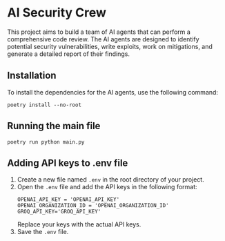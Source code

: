 # AI Security Crew

This project aims to build a team of AI agents that can perform a comprehensive code review. The AI agents are designed to identify potential security vulnerabilities, write exploits, work on mitigations, and generate a detailed report of their findings.

## Installation

To install the dependencies for the AI agents, use the following command:

`poetry install --no-root`

## Running the main file
`poetry run python main.py`


## Adding API keys to .env file
1. Create a new file named `.env` in the root directory of your project.
2. Open the `.env` file and add the API keys in the following format:
    ```
    OPENAI_API_KEY = 'OPENAI_API_KEY'
    OPENAI_ORGANIZATION_ID = 'OPENAI_ORGANIZATION_ID'
    GROQ_API_KEY='GROQ_API_KEY'
    ```
    Replace your keys with the actual API keys.
3. Save the `.env` file.
